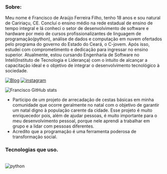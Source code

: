 ### Sobre:
 Meu nome é Francisco de Araújo Ferreira Filho, tenho 18 anos e sou natural de Caririaçu, CE. Concluí o ensino médio na rede estadual de ensino de tempo integral e lá conheci o setor de desenvolvimento de software e hardware por meio de cursos profissionalizantes de linguagem de programação(python), análise de dados e computação em nuvem ofertados pelo programa do governo do Estado do Ceará, o C-jovem. Após isso, estudei com comprometimento e dedicação para ingressar no ensino superior. Atualmente, estou cursando Engenharia de Software no Inteli(Instituto de Tecnologia e Liderança)  com o intuito de alcançar a capacitação ideal e o objetivo de integrar o desenvolvimento tecnológico à sociedade.

[![Blog](https://img.shields.io/badge/LinkedIn-0077B5?style=for-the-badge&logo=linkedin&logoColor=white)](https://www.linkedin.com/in/francisco-filho-87b243346/)
[![instagram](https://img.shields.io/badge/Instagram-E4405F?style=for-the-badge&logo=instagram&logoColor=white)](https://www.instagram.com/fr4ncisco7_/)

![Francisco GitHub stats](https://github-readme-stats.vercel.app/api?username=fr4ncisco7&show_icons=true&theme=radical)


  - Participo de um projeto de arrecadação de cestas básicas em minha comunidade que ocorre geralmente no natal com o objetivo de garantir um natal digno à população carente da cidade. Esse projeto é muito enriquecedor pois, além de ajudar pessoas, é muito importante para o meu desenvolvimento pessoal, porque nele aprendi a trabalhar em grupo e a lidar com pessoas diferentes.
- Acredito que a programação é uma ferramenta poderosa de transformação social.

### Tecnologias que uso.

<div style= "display: inline_block"><br/>
    <img align='center' alt="python" src="https://img.shields.io/badge/Python-14354C?style=for-the-badge&logo=python&logoColor=white" />
</div><br/>

